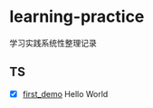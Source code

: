 # learning-practice

学习实践系统性整理记录

## TS

- [x] [first_demo](./packages/tsbase/hello_world/) Hello World
